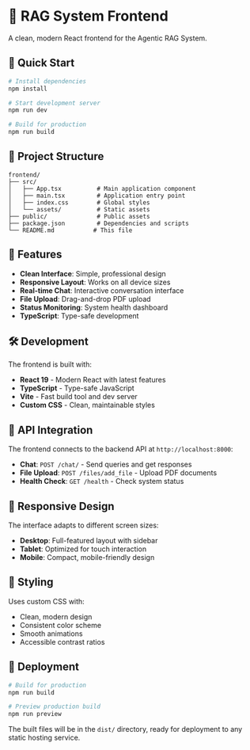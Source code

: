 # 🎨 RAG System Frontend

A clean, modern React frontend for the Agentic RAG System.

## 🚀 Quick Start

```bash
# Install dependencies
npm install

# Start development server
npm run dev

# Build for production
npm run build
```

## 📁 Project Structure

```
frontend/
├── src/
│   ├── App.tsx          # Main application component
│   ├── main.tsx         # Application entry point
│   ├── index.css        # Global styles
│   └── assets/          # Static assets
├── public/              # Public assets
├── package.json         # Dependencies and scripts
└── README.md           # This file
```

## 🎯 Features

- **Clean Interface**: Simple, professional design
- **Responsive Layout**: Works on all device sizes
- **Real-time Chat**: Interactive conversation interface
- **File Upload**: Drag-and-drop PDF upload
- **Status Monitoring**: System health dashboard
- **TypeScript**: Type-safe development

## 🛠️ Development

The frontend is built with:
- **React 19** - Modern React with latest features
- **TypeScript** - Type-safe JavaScript
- **Vite** - Fast build tool and dev server
- **Custom CSS** - Clean, maintainable styles

## 🔗 API Integration

The frontend connects to the backend API at `http://localhost:8000`:

- **Chat**: `POST /chat/` - Send queries and get responses
- **File Upload**: `POST /files/add_file` - Upload PDF documents
- **Health Check**: `GET /health` - Check system status

## 📱 Responsive Design

The interface adapts to different screen sizes:
- **Desktop**: Full-featured layout with sidebar
- **Tablet**: Optimized for touch interaction
- **Mobile**: Compact, mobile-friendly design

## 🎨 Styling

Uses custom CSS with:
- Clean, modern design
- Consistent color scheme
- Smooth animations
- Accessible contrast ratios

## 🚀 Deployment

```bash
# Build for production
npm run build

# Preview production build
npm run preview
```

The built files will be in the `dist/` directory, ready for deployment to any static hosting service.
